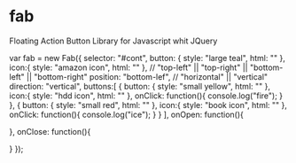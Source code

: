 # fab
Floating Action Button Library for Javascript whit JQuery 

var fab = new Fab({
  selector: "#cont",
  button: {
    style: "large teal",
    html: ""
  },
  icon:{
    style: "amazon icon",
    html: ""
  },
  // "top-left" || "top-right" || "bottom-left" || "bottom-right"
  position: "bottom-lef",
  // "horizontal" || "vertical"
  direction: "vertical",
  buttons:[
    {
      button: {
        style: "small yellow",
        html: ""
      },
      icon:{
        style: "hdd icon",
        html: ""
      },
      onClick: function(){
        console.log("fire");
      }
    },
    {
      button: {
        style: "small red",
        html: ""
      },
      icon:{
        style: "book icon",
        html: ""
      },
      onClick: function(){
        console.log("ice");
      }
    }
  ],
  onOpen: function(){

  },
  onClose: function(){

  }
});
